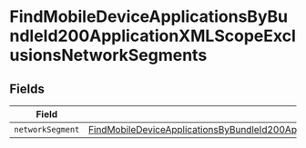 # FindMobileDeviceApplicationsByBundleId200ApplicationXMLScopeExclusionsNetworkSegments


## Fields

| Field                                                                                                                                                                                                                                 | Type                                                                                                                                                                                                                                  | Required                                                                                                                                                                                                                              | Description                                                                                                                                                                                                                           |
| ------------------------------------------------------------------------------------------------------------------------------------------------------------------------------------------------------------------------------------- | ------------------------------------------------------------------------------------------------------------------------------------------------------------------------------------------------------------------------------------- | ------------------------------------------------------------------------------------------------------------------------------------------------------------------------------------------------------------------------------------- | ------------------------------------------------------------------------------------------------------------------------------------------------------------------------------------------------------------------------------------- |
| `networkSegment`                                                                                                                                                                                                                      | [FindMobileDeviceApplicationsByBundleId200ApplicationXMLScopeExclusionsNetworkSegmentsNetworkSegment](../../models/operations/findmobiledeviceapplicationsbybundleid200applicationxmlscopeexclusionsnetworksegmentsnetworksegment.md) | :heavy_minus_sign:                                                                                                                                                                                                                    | N/A                                                                                                                                                                                                                                   |